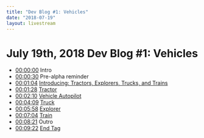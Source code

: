 ```yaml
---
title: "Dev Blog #1: Vehicles"
date: "2018-07-19"
layout: livestream
---
```

# July 19th, 2018 Dev Blog #1: Vehicles
* [00:00:00](https://youtu.be/IxoCzb2M0vQ?t=0) Intro
* [00:00:30](https://youtu.be/IxoCzb2M0vQ?t=30) Pre-alpha reminder
* [00:01:04](https://youtu.be/IxoCzb2M0vQ?t=64) [Introducing: Tractors, Explorers, Trucks, and Trains](./transcriptions/yt-IxoCzb2M0vQ,64.609344,88.366511.md)
* [00:01:28](https://youtu.be/IxoCzb2M0vQ?t=88) [Tractor](./transcriptions/yt-IxoCzb2M0vQ,88.366511,130.550701.md)
* [00:02:10](https://youtu.be/IxoCzb2M0vQ?t=130) [Vehicle Autopilot](./transcriptions/yt-IxoCzb2M0vQ,130.550701,249.6.md)
* [00:04:09](https://youtu.be/IxoCzb2M0vQ?t=249) [Truck](./transcriptions/yt-IxoCzb2M0vQ,249.6,358.2.md)
* [00:05:58](https://youtu.be/IxoCzb2M0vQ?t=358) [Explorer](./transcriptions/yt-IxoCzb2M0vQ,358.2,424.68.md)
* [00:07:04](https://youtu.be/IxoCzb2M0vQ?t=424) [Train](./transcriptions/yt-IxoCzb2M0vQ,424.68,501.2.md)
* [00:08:21](https://youtu.be/IxoCzb2M0vQ?t=501) Outro
* [00:09:22](https://youtu.be/IxoCzb2M0vQ?t=562) [End Tag](./transcriptions/yt-IxoCzb2M0vQ,562.24.md)
